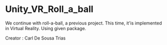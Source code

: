 # Unity_VR_Roll_a_ball
We continue with roll-a-ball, a previous project. This time, it'is implemented in Virtual Reality. Using given package.

Creator : Carl De Sousa Trias
